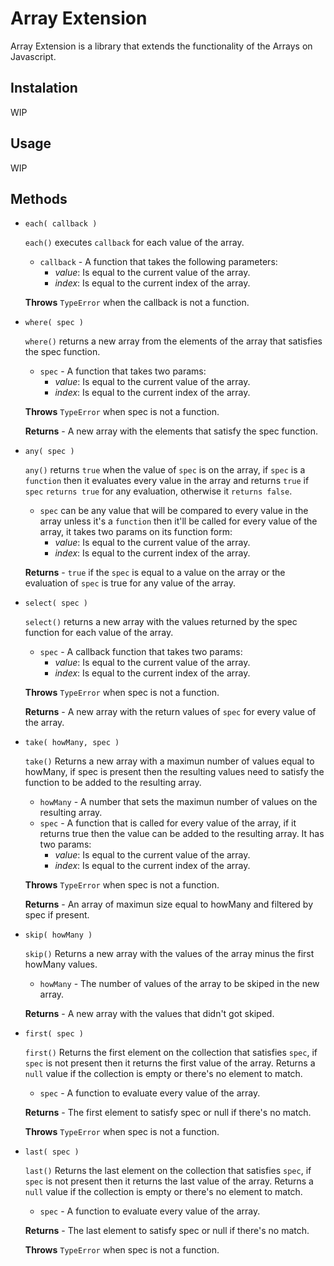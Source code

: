 # Array Extension

Array Extension is a library that extends the functionality of the Arrays on Javascript.

## Instalation

WIP

## Usage

WIP

## Methods

- `each( callback )`

  `each()` executes `callback` for each value of the array. 
  - `callback` - A function that takes the following parameters:
    - *value*: Is equal to the current value of the array.
    - *index*: Is equal to the current index of the array.
  
  **Throws** `TypeError` when the callback is not a function.

- `where( spec )`

  `where()` returns a new array from the elements of the array that satisfies the spec function. 
  - `spec` - A function that takes two params:
    - *value*: Is equal to the current value of the array.
    - *index*: Is equal to the current index of the array.
    
  **Throws** `TypeError` when spec is not a function.
  
  **Returns** - A new array with the elements that satisfy the spec function.
  
 - `any( spec )`
  
    `any()` returns `true` when the value of `spec` is on the array, if `spec` is a `function` then it evaluates every value in the array and returns `true` if `spec` `returns true` for any evaluation, otherwise it `returns false`.
    - `spec` can be any value that will be compared to every value in the array unless it's a `function` then it'll be called for every value of the array, it takes two params on its function form:
      - *value*: Is equal to the current value of the array.
      - *index*: Is equal to the current index of the array.
    
    **Returns** - `true` if the `spec` is equal to a value on the array or the evaluation of `spec` is true for any value of the array.

- `select( spec )`

  `select()` returns a new array with the values returned by the spec function for each value of the array.
  - `spec` - A callback function that takes two params:
    - *value*: Is equal to the current value of the array.
    - *index*: Is equal to the current index of the array.
  
  **Throws** `TypeError` when spec is not a function.
  
  **Returns** - A new array with the return values of `spec` for every value of the array.
  
- `take( howMany, spec )`

  `take()` Returns a new array with a maximun number of values equal to howMany, if
   spec is present then the resulting values need to satisfy the function to
   be added to the resulting array.
   - `howMany` - A number that sets the maximun number of values on the resulting array.
   - `spec` - A function that is called for every value of the array, if it returns true then the value can be added to the resulting array. It has two params: 
     - *value*: Is equal to the current value of the array.
     - *index*: Is equal to the current index of the array.

   **Throws** `TypeError` when spec is not a function.

   **Returns** - An array of maximun size equal to howMany and filtered by 
   spec if present.

- `skip( howMany )` 

  `skip()` Returns a new array with the values of the array minus the first howMany values.
  - `howMany` - The number of values of the array to be skiped in the new array.
  
  **Returns** - A new array with the values that didn't got skiped.
  
- `first( spec )`

  `first()` Returns the first element on the collection that satisfies `spec`, if `spec` is not present then it returns the first value of the array. Returns a `null` value if the collection is empty or there's no element to match.
  - `spec` - A function to evaluate every value of the array.
  
  **Returns** - The first element to satisfy spec or null if there's no match.
  
  **Throws** `TypeError` when spec is not a function.
  
- `last( spec )`

  `last()` Returns the last element on the collection that satisfies `spec`, if `spec` is not present then it returns the last value of the array. Returns a `null` value if the collection is empty or there's no element to match.
  - `spec` - A function to evaluate every value of the array.
  
  **Returns** - The last element to satisfy spec or null if there's no match.
  
  **Throws** `TypeError` when spec is not a function.
